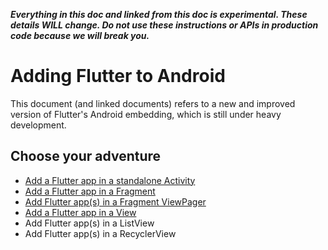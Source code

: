 **_Everything in this doc and linked from this doc is experimental. These details WILL change. Do not use these instructions or APIs in production code because we will break you._**

# Adding Flutter to Android

This document (and linked documents) refers to a new and improved version of Flutter's Android embedding, which is still under heavy development. 

## Choose your adventure

* [Add a Flutter app in a standalone Activity](https://github.com/flutter/flutter/wiki/Experimental:-Add-Flutter-Activity)
* [Add a Flutter app in a Fragment](https://github.com/flutter/flutter/wiki/Experimental:-Add-Flutter-Fragment)
* [Add Flutter app(s) in a Fragment ViewPager](https://github.com/flutter/flutter/wiki/Experimental:-Add-Flutter-Fragment-ViewPager)
* [Add a Flutter app in a View](https://github.com/flutter/flutter/wiki/Experimental:-Add-Flutter-View)
* Add Flutter app(s) in a ListView
* Add Flutter app(s) in a RecyclerView